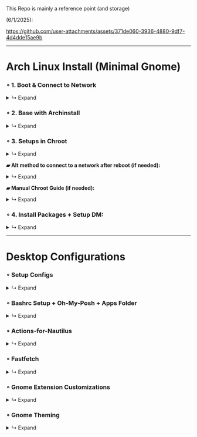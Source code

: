 This Repo is mainly a reference point (and storage)

(6/1/2025):

https://github.com/user-attachments/assets/371de060-3936-4880-9df7-4d4dde15ae9b

---

# Arch Linux Install (Minimal Gnome)

### ∘ 1. Boot & Connect to Network
<details>
<summary>↳ Expand</summary>

- Enter: `iwctl`

  ⎯ `device list`

- Power on devices if not on:

  ⎯ `device DEVICE set-property powered on`

  ⎯ `adapter ADAPTER set-property powered on`

- If the device is still not powered on:

  ⎯ `rfkill unblock DEVICE`

- Get Networks and Connect:

  ⎯ `station NAME scan` (this will not output anything)

  ⎯ `station NAME get-networks`

  ⎯ `station NAME connect MyWiFiHere-2G`

  ⎯ Enter password & type: `exit`

- Test: `ping -c 4 google.com`

</details>

### ∘ 2. Base with Archinstall
<details>
<summary>↳ Expand</summary>

- Enter: `archinstall`

  ⎯ Configure options. Main:

  ⎯ Disk Config (`Best Effort > Ext4 > Separate /home`),

  ⎯ Bootloader (`Systemd`),

  ⎯ Profile (`Xorg + Drivers`),

  ⎯ Audio (`Pipewire`),

  ⎯ Network Config (`Copy to Install` or `Network Manager`),

  ⎯ After installation is done, select `Yes` and CHROOT in.

</details>

### ∘ 3. Setups in Chroot
<details>
<summary>↳ Expand</summary>

- Enter: `pacman -S nano git`

- Configure/Setup Systemd (Archinstall may not fully do so) + Pre Plymouth Setup:

  ⎯ Check entries: `bootctl status`

  ⎯ `ls /boot/` (Check files)

  ⎯ `nano /boot/loader/loader.conf` (Update loader config)

    ```bash
    default  arch.conf
    timeout  30
    console-mode keep
    #editor  no
    ```

  ⎯ `ls /boot/loader/entries/` (Check files)

- Change Archinstall default entry name structure:

  ⎯ `mv /boot/loader/entries/*_linux.conf /boot/loader/entries/arch.conf`

  ⎯ `mv /boot/loader/entries/*_linux-fallback.conf /boot/loader/entries/arch-fallback.conf`

- Update `arch.conf` and `arch-fallback.conf`:

  ⎯ `nano /boot/loader/entries/arch.conf`

  ⎯ `nano /boot/loader/entries/arch-fallback.conf`

    ```plaintext
    -- arch.conf --
    title   Arch Linux
    linux   /vmlinuz-linux
    initrd  /initramfs-linux.img
    options root=UUID=xx-xx-xx-xx-xx zswap.enabled=0 rw rootfstype=ext4 quiet splash loglevel=3 systemd.show_status=auto rd.udev.log_level=3

    -- arch-fallback.conf --
    title   Arch Fallback
    linux   /vmlinuz-linux
    initrd  /initramfs-linux.img
    options root=UUID=xx-xx-xx-xx-xx zswap.enabled=0 rw rootfstype=ext4
    ```

  ⎯ **Options are for "silent boot"** ([Arch Wiki - Silent Boot](https://wiki.archlinux.org/title/Silent_boot))

- Modify `mkinitcpio.conf` (silent boot + plymouth opts):

  ⎯ `nano /etc/mkinitcpio.conf`

  ⎯ Replace `udev` with `systemd`, remove `fsck` & add `plymouth` in HOOKS:

    ```plaintext
    HOOKS=(base systemd autodetect microcode modconf kms keyboard keymap plymouth block filesystems)
    ```

- Install Plymouth & Theme ([Plymouth Theme](https://github.com/catppuccin/plymouth)):

  ⎯ `sudo pacman -S plymouth`

  ⎯ `cd /tmp`

  ⎯ `git clone https://github.com/K-Ivy/Arch-Linux-Gnome-DOTS.git`

  ⎯ `cp -r plymouth/catppuccin-frappe-twd /usr/share/themes/plymouth/catppuccin-frappe-twd`

  ⎯ `sudo plymouth-set-default-theme -R catppuccin-frappe-twd`

- Create the boot entry to finish:

  ⎯ **Note**: Replace `--part` with the partition containing the EFI (/boot marked)

  ⎯ `lsblk`

  ⎯ `efibootmgr --create --disk /dev/sda --part 1 --label "Arch Linux" --loader /EFI/systemd/systemd-bootx64.efi`

  **This video shows for GRUB:** [YouTube Video](https://www.youtube.com/watch?v=mWl4P6DOt9M)

- `sudo mkinitcpio -P`

- Check Entry: `bootctl status`

- Enable update service: `sudo systemctl enable systemd-boot-update.service`

- Reboot: `reboot`

</details>

**▰ Alt method to connect to a network after reboot (if needed):**
<details>
<summary>↳ Expand</summary>

- `nmcli device`

  ⎯ `nmcli device wifi`

- `nmcli dev wifi connect MyWiFiHere-2G password PASSWORD-HERE`

</details>

**▰ Manual Chroot Guide (if needed):**
<details>
<summary>↳ Expand</summary>

- Boot back into the live environment using the USB.

  ⎯ Once loaded, check partitions: `lsblk`

  ⎯ Mount Root (Main Filesystem): `mount /dev/sdaX /mnt`

  ⎯ Mount EFI (/boot Partition): `mount /dev/sdaX /mnt/boot`

  ⎯ Mount Home (if separated): `mount /dev/sdaX /mnt/home`

  ⎯ Chroot: `arch-chroot /mnt`

- Make sure to connect to a network using the methods.

- When done:

  ⎯ `exit`

  ⎯ `umount -R /mnt`

  ⎯ `reboot` (unplug USB when the screen blanks)

</details>

### ∘ 4. Install Packages + Setup DM:
<details>
<summary>↳ Expand</summary>

- **Add Chaotic-AUR**:

  ⎯ `sudo pacman-key --recv-key 3056513887B78AEB --keyserver keyserver.ubuntu.com`

  ⎯ `sudo pacman-key --lsign-key 3056513887B78AEB`

  ⎯ `sudo pacman -U 'https://cdn-mirror.chaotic.cx/chaotic-aur/chaotic-keyring.pkg.tar.zst'`

  ⎯ `sudo pacman -U 'https://cdn-mirror.chaotic.cx/chaotic-aur/chaotic-mirrorlist.pkg.tar.zst'`

  ⎯ `sudo nano /etc/pacman.conf` (Add the below to the bottom)

    ```plaintext
    -- pacman.conf --
    [chaotic-aur]
    Include = /etc/pacman.d/chaotic-mirrorlist
    ```

  ⎯ `sudo pacman -Syu yay`

- **Gnome + DM** ⎯ `sudo pacman -S gnome-shell gnome-control-center gnome-tweaks gnome-keyring polkit-gnome gnome-themes-extra gnome-disk-utility sddm`

- **Functions** ⎯ `sudo pacman -S wget jq wmctrl wpa_supplicant smartmontools gstreamer gst-plugins-good gst-plugin-pipewire wireless_tools gtk-engine-murrine sassc xclip vte3 libhandy zenity libbacktrace streamlink ntfs-3g mtools exfatprogs dosfstools nautilus-image-converter oh-my-posh cpufetch fastfetch ffmpegthumbnailer feh gufw`

- **Apps** ⎯ `sudo pacman -S kitty extension-manager zed deskflow mpv microsoft-edge-stable-bin gcolor3 pamac localsend btop twitch-tui gimp`

- **+ Via Yay** ⎯ `yay -S yt-x gpufetch-nocuda-git actions-for-nautilus ddcutil-service`

- **Fonts** ⎯ `sudo pacman -S noto-fonts noto-fonts-emoji ttf-roboto ttf-sourcecodepro-nerd`

- **SDDM SETUP:**

  ⎯ Theme: `https://github.com/Keyitdev/sddm-astronaut-theme`

  ⎯ Install: `sudo pacman -S sddm-astronaut-theme` (chaotic-aur)

  ⎯ Conf: `sudo nano /etc/sddm.conf`

    ```plaintext
    -- sddm.conf --
    [Theme]
    Current=sddm-astronaut-theme
    ```

  ⎯ Set theme: `sudo nano /usr/share/sddm/themes/sddm-astronaut-theme/metadata.desktop`

    ```plaintext
    -- metadata.desktop --
    ConfigFile=Themes/pixel_sakura.conf
    ```

  ⎯ Enable: `systemctl enable sddm`
  ⎯ UFW first setup:
     - sudo ufw default deny incoming
     - sudo ufw default allow outgoing
     - sudo ufw enable

- **Reboot. All setup.**

Note, can disable:

- systemctl list-unit-files --state=enabled

- sudo systemctl disable --now remote-fs.target

</details>

---

# Desktop Configurations
### ∘ Setup Configs
<details>
<summary>↳ Expand</summary>

- Open Nautilus, press `Ctrl + H` to show hidden files or toggle via settings.

  ⎯ Go to `/home/USER/Templates` and bookmark it.

  > Anything in this path gets added to the "New Document" content menu for fast file creation.

  ⎯ Go to `/home/USER/.config` and bookmark it.

- Copy contents of `home/Templates/` from GIT REPO to `~/USER/Templates`

- Copy contents of `.configs/` from GIT REPO to `~/USER/.config/`

</details>

### ∘ Bashrc Setup + Oh-My-Posh + Apps Folder
<details>
<summary>↳ Expand</summary>

- Get `.bashrc` from `home/` in the repo and update contents of the one in `/home/USER/` or replace:

  ⎯ **Ensure to update paths**:

    ```bash
    eval "$(oh-my-posh init bash --config /home/k/.config/ohmyposh/config.json)"
    export PATH="$PATH:/home/k/Documents/Apps"
    ...
    ```

- **Create Apps Directory**:

  ⎯ `/home/USER/Documents/Apps`

  ⎯ Copy contents from repo's `home/Documents/Apps/` into the created path or replace.

- **Reload Shell**:

  ⎯ `source ~/.bashrc`

</details>

### ∘ Actions-for-Nautilus
<details>
<summary>↳ Expand</summary>

- Create directory: `/home/USER/.local/share/actions-for-nautilus` (or run the app).

- Copy contents from repo's `home/.local/share/actions-for-nautilus` to the created path or replace.

- Restart Nautilus:

  ⎯ `nautilus -q` in terminal.

</details>

### ∘ Fastfetch
<details>
<summary>↳ Expand</summary>

- **Edit GPU Section**:

  ⎯ Open "config.jsonc" in .config folder and edit "gpu" section. Choose which to use and if
    text entry, edit it to be correct

</details>

### ∘ Gnome Extension Customizations
<details>
<summary>↳ Expand</summary>

- **Open Extension Manager and install:**

    - `DDTerm`, `User Themes`, `Display Adjustment`, `Rounded Window Corners Reborn`, `Custom Command Menu`, `V-Shell`, `App Icons Taskbar`, `App Menu is back`, `Burn my Windows`, `Screenshort-cut`, `Rocketbar`, `Space Bar`, `Transparent Window Moving`, `Truly Maximized Windows`, `Blur My Shell`.

    - **Of Note/Alts**: `Customized Workspaces`, `Fullscreen to New Workspace`, `Clipboard History`, `Dash to Panel`, `Date Menu Formatter`, `Forge`, `Mouse Tail`, `PaperWM`, `Start Overlay in Application View`, `Task Up UltraLite`

- **App Icons Taskbar**: Dash on panel + other adjustments

  ⎯ As it has opt to export settings, find in repo's `exported-extension-settings`.

- **DDTerm**: On-demand Terminal

  ⎯ **Window:**

    - Window Size: `100%`

    - Resizable: `False`

    - On All Workplaces: `False`

    - Show Tab Bar: `Never`

  ⎯ **Terminal:**

    - Font: `SauceCodePro Nerd Font Medium - 13`

    - Cursor Shape: `I-Beam`

    - Background: `#292E38`

    - Foreground: `#D8E5E5`

    - Background Opacity: `54%`

    - Show Scrollbar: `False`.

- **Custom Command Menu**: To put name on toolbar and have easy access to commands

    - Exported commands in repo's `home/commands.ini`.

    - Configuration > Custom Menu Title: Type `Icon` > `pan-down-symbolic`.

- **Rocketbar**: Right click in overview opens applications view

  ⎯ **General:**

    - Taskbar Enabled: `False`

    - Notification Counter: `False`


  ⎯ **Behavior:**

    - Everything off except Overview option

- **Rounded Window Corners Reborn**: Consistent Borders on everything

  ⎯ **Main:**

    - Skip LibAdwaita: `True`.

    - Skip LibHandy: `True`.

    - Border Width: `-2`.

    - Border Color: `#83B9B8`.

    - Corner Radius: `11`.

    - Smoothing: `0`.

  ⎯ **Window Shadow for Focused State:**

    - Horizontal Offset: `0`.

    - Vertical Offset: `5`.

    - Blur Radius: `12`.

    - Spread Radius: `2.0`.

    - Opacity: `62`.

  ⎯ **Window Shadow for Unfocused State:**

    - Set all options to `0`.

  ⎯ **Additional:**

    - Add rounded corners to Kitty Term on Wayland: `True` if needed.

    - Custom > Add > Window Class: `mpvk` > Bottom & Right Padding: `2` (to fix it's border)

- **Space Bar**: Workspaces buttons on panel

  ⎯ **Behavior:**

    - Indicator Style: `Workspace Bar` -> `Use Custom Label` & Unnamed Label: `Space ((Number))`

    - Position: `Left`.

    - Switch: `Over Indicator`.

    - Always Show Numbers: `False`.

    - Show Empty Workspaces: `True`.

    - Toggle Overview: `False`.

  ⎯ **Appearance:**

    - Padding & Margin: `0`.

    - Border Radius + Width & Vertical Padding: `0`.

    - Horizontal Padding: `13`.

    - Background & Border Colors: `#000000`.

    - Font Size: `10`.

    - Font Weight: `Semi-Bold`.

    - Active Text Color: `#9DBDB8`.

    - Inactive Text Color: `#7F9EA0`.

    - Empty Text Color: `#7F9EA0`.

- **Transparent Window Moving**: Visual

  ⎯ Opacity: `230`.

- **Blur My Shell**: Transparency for certain applications. Keep usage on short-term apps for performace

  ⎯ **Note**: Enable `Rounded Corners Reloaded` first and then this extension.

  ⎯ Remove default pipeline effects.

  ⎯ Disable blurs for `Panel`, `Overview`, and `Dash`.

  ⎯ **Applications:**

    - Sigma: `4`.

    - Brightness: `1.00`.

    - Opacity: `226`.

    - Opaque Focused Window: `False`.

    - Overview Blur: `False`.

    - Whitelist Applications: `Nautilus`.

- **Burn my Windows**: Window close and appear animation

  ⎯ Settings are within repo's `.config/`

- **V-Shell (Vertical Workspaces)**: Customize Gnome behavior and overview

  ⎯ **Modules**:

     - Disable `Layout`, `Swipe Tracker`, `Dash`, `Workspace Switcher Popup`.

  ⎯ **Layout**:

     - \Dash > Position: `Bottom`.

     - \Dash > Center Dash to Workspace: `True`.

     - \Dash > Icon Position: `Start`.

     - Workspace Thumbnails > Pos/Orientation: `Top | Horizontal`.

     - Workspace Thumbnails > Window Scale: `12`.

     - Workspace Thumbnails > App Scale: `14`.

     - Workspace Preview > Scale: `62`.

     - Workspace Preview > Spacing: `500`.

     - App Grid > Center Grid: `True`.

     - Search View > Center: `True`.

     - Search View > Always Show: `False`.

     - Search View > Results Width: `90`.

     - \Workspace Switch Popup > Horizontal Pos: `50`.

     - \Workspace Switch Popup > Vertical Pos: `5`.

     - Notifications/OSD > Banner: `Top Center`.

     - Notifications/OSD > Popup: `Top Center`.

     - Adjust `Secondary Monitor` settings if needed.

  ⎯ **Appearance:**

     - \Dash > Icon Size: `64`.

     - \Dash > Style: `Default`.

     - \Dash > Opacity: `60`.

     - \Dash > Radius: `30`.

     - \Dash > App Indicator: `Dot`.

     - Workspace Thumbnails > Labels: `Disabled`.

     - Workspace Thumbnails > Wallpaper in Thumbnail: `True`.

     - Window Preview > Icon Size: `Disable`.

     - Window Preview > Position / Visibility: `Below Window`.

     - Workspace Preview > Corner Radius: `42`.

     - Search > Icon Size: `96`.

     - Search > Results Rows: `3`.

     - Search > Highlighting: `Underline`.

     - Panel > Style: `Same As Desktop`.

     - Overview Background > Show Wallpaper: `Enable - Fast Blur Transition`.

     - Overview Background > Brightness (for all): `47`.

     - Overview Background > Blur (for both): `30`.

  ⎯ **Behavior**:

     - Overview > Escape Key Behavior: `Default`.

     - Overview > Click Empty Space to Close: `False`.

     - Overlay Key > Double-Press Action: `Disable`.

     - App Menu > All options: `On`, except `Create Window Thumbnail`.

     - Workspace Thumbnails > Close Button: `Single Click`.

     - Workspace Preview > Sort & Initial: `Default`.

     - Workspace Preview > Height Compensation: `15`.

     - Window Preview > All actions: `Activate Windows`.

     - Always Activate: `False`.

     - Animations > Speed: `108`.

     - Animations > App Grid: `Disable`.

     - Animations > Search View: `Disable`.

     - Animations > Workspace Preview: `Active Workspace Only`.

     - Workspace Switcher > Wraparound: `True`.

     - Workspace Switcher > Animation: `Static Background`.

     - Workspace Switcher > Popup Mode: `Current Monitor`.

     - Notifications > Attention Handler & Favorites: `Disable`.

  ⎯ **App Grid**:

     - Main App Grid > Icon Size: `96`.

     - Main App Grid > Columns & Rows: `3`.

     - Main App Grid > Allow Incomplete Pages: `True`.

     - App Folders > Icon Size: `96`.

     - App Folders > Columns & Rows: `3`.

     - App Folders > Center Open Folders: `True`.

</details>

### ∘ Gnome Theming
<details>
<summary>↳ Expand</summary>

- **Graphite GTK Theme**: Windows and Overall

  ⎯ Download ZIP: https://github.com/vinceliuice/Graphite-gtk-theme

  ⎯ Open terminal and CD into the extracted folder.

    - Now enter: `./install.sh --tweaks normal colorful nord -t teal -c dark -l`.

- **Gruvbox Plus Dark Icons**:

  ⎯ Download ZIP: https://github.com/SylEleuth/gruvbox-plus-icon-pack

  ⎯ Create an `icons` folder at: `/home/USER/.local/share/icons` & bookmark it.

    - Copy `Gruvbox-Plus-Dark` and Light variant into the folder.

  ⎯ Open Terminal & CD into extracted folder: `~/gruvbox-plus-icon-pack-master/scripts`.

    - `chmod +x folders-color-chooser`.

    - `./folders-color-chooser -c blue`.

- **Capitaine Cursor**:

  ⎯ Download ZIP: https://github.com/sainnhe/capitaine-cursors

  ⎯ Extract and copy "Gruvbox", "Nord", "Palenight" standard variants into `~/.local/share/icons`

    - **Additional Cursors**: [Catppuccin Cursors](https://github.com/catppuccin/cursors).

- **Apply**:

  ⎯ Open *Gnome Tweaks* and select.

- **Open** *`/home/USER/.themes/Graphite-teal-Dark-nord/gnome-shell/gnome-shell.css`* **to change some things:**

  ⎯ The updated gnome-shell css can be found in repo's `home/.themes/Graphite-teal-Dark-nord/gnome-shell/gnome-shell.css`.

    - **0. Add to the top:**

  ```css
   /* Top Bar push */
   #panel {
     margin-top: 3px;
   }

   /* Top Bar content push */
   #panel .panel-button {
     margin-right: 6px !important;
     margin-left: 5px !important;
   }

   /* Defaults */
   #panel Gjs_ui_panelMenu_PanelMenuButton.panel-button,
   #panel Gjs_ui_panelMenu_PanelMenuButton.panel-button:hover {
     color: #9dbdb8;
     border-radius: 13px !important;
   }

   /* Custom Command Menu extension */
   #panel Gjs_custom-command-list_storageb_github_com_extension_CommandMenu.panel-button,
   #panel Gjs_custom-command-list_storageb_github_com_extension_CommandMenu.panel-button:hover {
     color: #c89dbf;
   }
  ```

    - **1. Search "Top Bar"** in the editor and change background color to match wallpaper:

  ```css
   #panel {
     ...
     background-color: #272838;
     ...
   }
  ```

    - **2. Scroll down** and change button hpadding:

  ```css
   #panel .panel-button {
     -natural-hpadding: 8px;
     -minimum-hpadding: 8px;
     ...
   }
  ```

    - **3. Change the border radius** of the clock/date display:

  ```css
   #panel .panel-button.clock-display .clock {
     ...
     border-radius: 13px;
	 ...
   }
  ```

    - **4. Change the default hover color**

  ```css
   #panel .panel-button:hover {
     color: white -> #9dbdb8;
	 ...
   }
  ```

    - **5. "Show Apps" Fix**: If "Show Apps" Button is white & not matching "Gruvbox Plus" (Prev Setup). Use Finder & Search ".show-apps" & find the below & update.

  ```css
   #dash .dash-item-container .show-apps .overview-icon,
   #dash .dash-item-container .overview-tile .overview-icon,
   #dash .dash-item-container .grid-search-result .overview-icon {
     color: #ebdbb2;
   }
  ```

    - **6. "Show Apps" Icon Size Fix**: Change the "Show Apps" icon itself so it is larger to match

    - Go to repo's `assets/` folder:

    - Choose an adjusted Gruvbox Plus Icon.

    - Remove `(Option #)` from the name.

    - Copy to `/home/USER/.local/share/icons/Gruvbox-Plus-Dark/actions/symbolic`.

    - **Reload Shell**: press `Alt + F2`, & send `r`.

</details>
